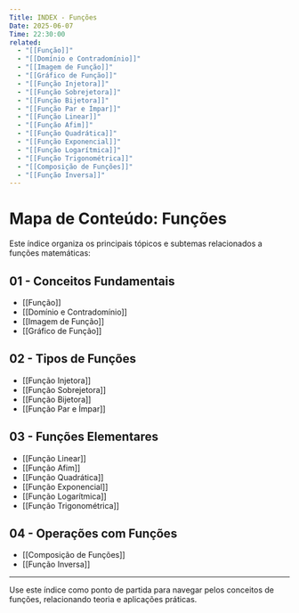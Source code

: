 ```yaml
---
Title: INDEX - Funções
Date: 2025-06-07
Time: 22:30:00
related:
  - "[[Função]]"
  - "[[Domínio e Contradomínio]]"
  - "[[Imagem de Função]]"
  - "[[Gráfico de Função]]"
  - "[[Função Injetora]]"
  - "[[Função Sobrejetora]]"
  - "[[Função Bijetora]]"
  - "[[Função Par e Ímpar]]"
  - "[[Função Linear]]"
  - "[[Função Afim]]"
  - "[[Função Quadrática]]"
  - "[[Função Exponencial]]"
  - "[[Função Logarítmica]]"
  - "[[Função Trigonométrica]]"
  - "[[Composição de Funções]]"
  - "[[Função Inversa]]"
---
```


# Mapa de Conteúdo: Funções

Este índice organiza os principais tópicos e subtemas relacionados a funções matemáticas:

## 01 - Conceitos Fundamentais
- [[Função]]
- [[Domínio e Contradomínio]]
- [[Imagem de Função]]
- [[Gráfico de Função]]

## 02 - Tipos de Funções
- [[Função Injetora]]
- [[Função Sobrejetora]]
- [[Função Bijetora]]
- [[Função Par e Ímpar]]

## 03 - Funções Elementares
- [[Função Linear]]
- [[Função Afim]]
- [[Função Quadrática]]
- [[Função Exponencial]]
- [[Função Logarítmica]]
- [[Função Trigonométrica]]

## 04 - Operações com Funções
- [[Composição de Funções]]
- [[Função Inversa]]

---
Use este índice como ponto de partida para navegar pelos conceitos de funções, relacionando teoria e aplicações práticas.
